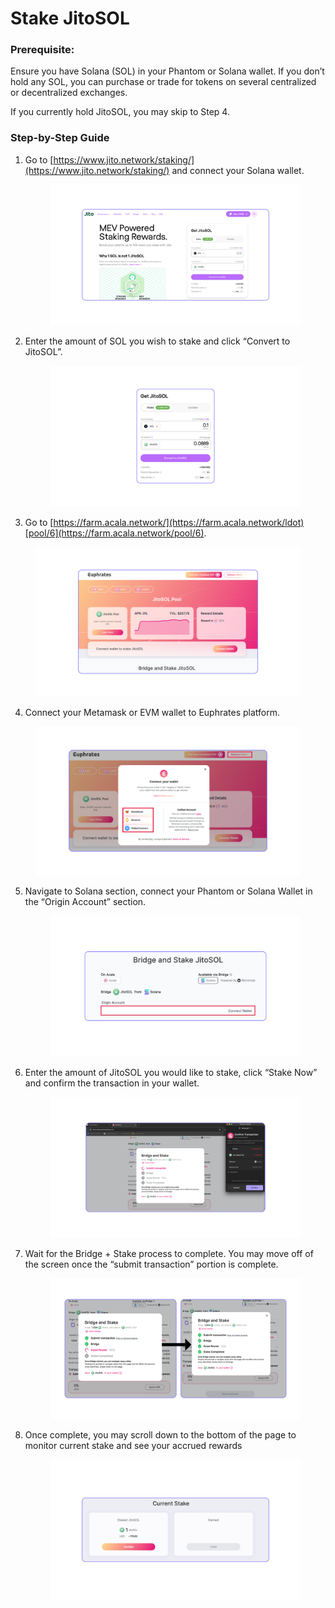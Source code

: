 # Stake JitoSOL

### **Prerequisite:**

Ensure you have Solana (SOL) in your Phantom or Solana wallet. If you don’t hold any SOL, you can purchase or trade for tokens on several centralized or decentralized exchanges.

If you currently hold JitoSOL, you may skip to Step 4.

### **Step-by-Step Guide**

1.  Go to [https://www.jito.network/staking/](https://www.jito.network/staking/) and connect your Solana wallet.

    <figure><img src="../../.gitbook/assets/1.png" alt=""><figcaption></figcaption></figure>
2.  Enter the amount of SOL you wish to stake and click “Convert to JitoSOL”.

    <figure><img src="../../.gitbook/assets/2.png" alt=""><figcaption></figcaption></figure>
3. Go to [https://farm.acala.network/](https://farm.acala.network/ldot)[pool/6](https://farm.acala.network/pool/6).

<figure><img src="../../.gitbook/assets/3.png" alt=""><figcaption></figcaption></figure>

4. Connect your Metamask or EVM wallet to Euphrates platform.

<figure><img src="../../.gitbook/assets/Connect Metamask.png" alt=""><figcaption></figcaption></figure>

5.  Navigate to Solana section, connect your Phantom or Solana Wallet in the “Origin Account” section.

    <figure><img src="../../.gitbook/assets/image.png" alt=""><figcaption></figcaption></figure>
6.  Enter the amount of JitoSOL you would like to stake, click “Stake Now” and confirm the transaction in your wallet.

    <figure><img src="../../.gitbook/assets/Submit transaction.png" alt=""><figcaption></figcaption></figure>
7.  Wait for the Bridge + Stake process to complete. You may move off of the screen once the “submit transaction” portion is complete.

    <figure><img src="../../.gitbook/assets/7 (1).png" alt=""><figcaption></figcaption></figure>
8.  Once complete, you may scroll down to the bottom of the page to monitor current stake and see your accrued rewards

    <figure><img src="../../.gitbook/assets/8 (1).png" alt=""><figcaption></figcaption></figure>

